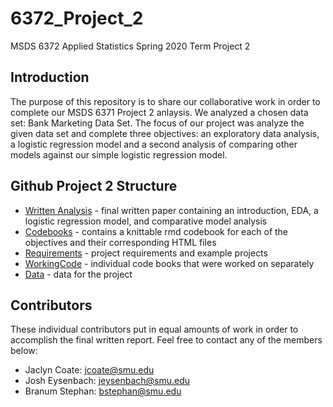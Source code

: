 # 6372_Project_2
MSDS 6372 Applied Statistics Spring 2020 Term Project 2

## Introduction
The purpose of this repository is to share our collaborative work in order to complete our MSDS 6371 Project 2 anlaysis. We analyzed a chosen data set: Bank Marketing Data Set. The focus of our project was analyze the given data set and complete three objectives: an exploratory data analysis, a logistic regression model and a second analysis of comparing other models against our simple logistic regression model.

## Github Project 2 Structure
* [Written Analysis] - final written paper containing an introduction, EDA, a logistic regression model, and comparative model analysis
* [Codebooks] - contains a knittable rmd codebook for each of the objectives and their corresponding HTML files
* [Requirements] - project requirements and example projects
* [WorkingCode] - individual code books that were worked on separately
* [Data] - data for the project

## Contributors
These individual contributors put in equal amounts of work in order to accomplish the final written report. Feel free to contact any of the members below: 
 - Jaclyn Coate: jcoate@smu.edu
 - Josh Eysenbach: jeysenbach@smu.edu
 - Branum Stephan: bstephan@smu.edu

 [Written Analysis]: <https://github.com/JaclynCoate/6372_Project_2/tree/master/WrittenAnalysis>
 [CodeBooks]: <https://github.com/JaclynCoate/6372_Project_2/tree/master/Codebooks>
 [Requirements]: <https://github.com/JaclynCoate/6372_Project_2/tree/master/Requirements>
 [WorkingCode]: <https://github.com/JaclynCoate/6372_Project_2/tree/master/WorkingCode>         
 [Data]: <https://github.com/JaclynCoate/6372_Project_2/tree/master/Data>   
